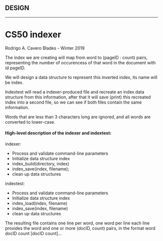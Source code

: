 ## DESIGN
---
# CS50 indexer

Rodrigo A. Cavero Blades - Winter 2019

The index we are creating will map from word to (pageID : count) pairs, representing the number of occurencess of that word in the document with id pageID. 

We will design a data structure to represent this inverted index, its name will be index.

Indextest will read a indexer-produced file and recreate an index data structure from this information, after that it will save (print) this recreated index into a second file, so we can see if both files contain the same information.

Words that are less than 3 characters long are ignored, and all words are converted to lower-case.

#### High-level description of the indexer and indextest:

indexer:

* Process and validate command-line parameters
* Initialize data structure index
* index_build(directory, index)
* index_save(index, filename);
* clean up data structures

indextest:

* Process and validate command-line parameters
* Initialize data structure index
* index_load(index, filename)
* index_save(index, filename)
* clean up data structures

The resulting file contains one line per word, one word per line
each line provides the word and one or more (docID, count) pairs, in the format
word docID count [docID count]…